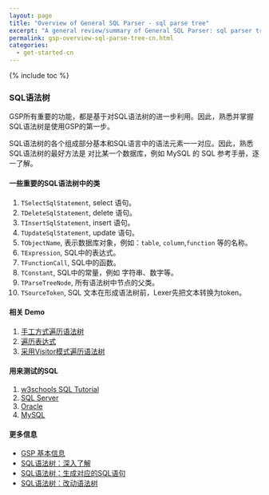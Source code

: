 ```yaml
---
layout: page
title: "Overview of General SQL Parser - sql parse tree"
excerpt: "A general review/summary of General SQL Parser: sql parser tree"
permalink: gsp-overview-sql-parse-tree-cn.html
categories:
  - get-started-cn
---
```


{% include toc %}

### SQL语法树

GSP所有重要的功能，都是基于对SQL语法树的进一步利用。因此，熟悉并掌握
SQL语法树是使用GSP的第一步。

SQL语法树的各个组成部分基本和SQL语言中的语法元素一一对应。因此，熟悉
SQL语法树的最好方法是 对比某一个数据库，例如 MySQL 的 SQL 参考手册，逐一了解。


#### 一些重要的SQL语法树中的类
1. `TSelectSqlStatement`, select 语句。
2. `TDeleteSqlStatement`, delete 语句。
3. `TInsertSqlStatement`, insert 语句。
4. `TUpdateSqlStatement`, update 语句。
5. `TObjectName`, 表示数据库对象，例如：`table`, `column`,`function` 等的名称。
6. `TExpression`, SQL中的表达式。
7. `TFunctionCall`, SQL中的函数。
8. `TConstant`,  SQL中的常量，例如 字符串、数字等。
9. `TParseTreeNode`, 所有语法树中节点的父类。
10. `TSourceToken`, SQL 文本在形成语法树前，Lexer先把文本转换为token。


#### 相关 Demo
1. [手工方式遍历语法树](https://github.com/sqlparser/gsp_demo_java/tree/master/src/main/java/demos/analyzescript)
2. [遍历表达式](https://github.com/sqlparser/gsp_demo_java/tree/master/src/main/java/demos/expressionTraverser)
3. [采用Visitor模式遍历语法树](https://github.com/sqlparser/gsp_demo_java/tree/master/src/main/java/demos/visitors)


#### 用来测试的SQL
1. [w3schools SQL Tutorial](https://www.w3schools.com/sql/sql_intro.asp)
2. [SQL Server](https://docs.microsoft.com/en-us/sql/t-sql/queries/select-transact-sql?view=sql-server-ver15)
3. [Oracle](https://docs.oracle.com/cd/B19306_01/server.102/b14200/toc.htm)
5. [MySQL](https://dev.mysql.com/doc/refman/8.0/en/select.html)

#### 更多信息
- [GSP 基本信息](/gsp-overview-cn.html) 
- [SQL语法树：深入了解](/gsp-overview-sql-parse-tree-cn.html) 
- [SQL语法树：生成对应的SQL语句](/gsp-sql-parse-tree-to-query-cn.html)
- [SQL语法树：改动语法树](/gsp-sql-parse-tree-manipulation-cn.html) 